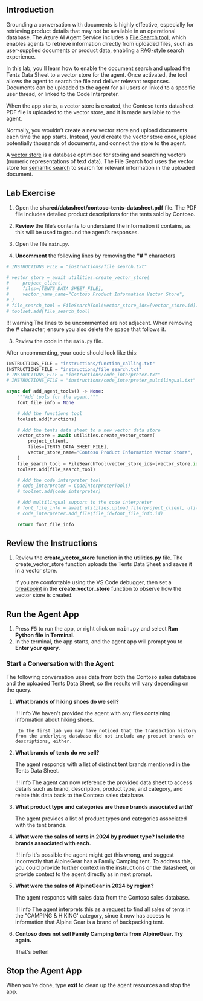 ## Introduction

Grounding a conversation with documents is highly effective, especially for retrieving product details that may not be available in an operational database. The Azure AI Agent Service includes a [File Search tool](https://learn.microsoft.com/en-us/azure/ai-services/agents/how-to/tools/file-search), which enables agents to retrieve information directly from uploaded files, such as user-supplied documents or product data, enabling a [RAG-style](https://learn.microsoft.com/azure/ai-studio/concepts/retrieval-augmented-generation) search experience.

In this lab, you'll learn how to enable the document search and upload the Tents Data Sheet to a vector store for the agent. Once activated, the tool allows the agent to search the file and deliver relevant responses. Documents can be uploaded to the agent for all users or linked to a specific user thread, or linked to the Code Interpreter.

When the app starts, a vector store is created, the Contoso tents datasheet PDF file is uploaded to the vector store, and it is made available to the agent.

Normally, you wouldn’t create a new vector store and upload documents each time the app starts. Instead, you’d create the vector store once, upload potentially thousands of documents, and connect the store to the agent.

A [vector store](https://en.wikipedia.org/wiki/Vector_database) is a database optimized for storing and searching vectors (numeric representations of text data). The File Search tool uses the vector store for [semantic search](https://en.wikipedia.org/wiki/Semantic_search) to search for relevant information in the uploaded document.

## Lab Exercise

1. Open the **shared/datasheet/contoso-tents-datasheet.pdf** file. The PDF file includes detailed product descriptions for the tents sold by Contoso.

2. **Review** the file’s contents to understand the information it contains, as this will be used to ground the agent’s responses.

1. Open the file `main.py`.

2. **Uncomment** the following lines by removing the **"# "** characters

```python
# INSTRUCTIONS_FILE = "instructions/file_search.txt"

# vector_store = await utilities.create_vector_store(
#     project_client,
#     files=[TENTS_DATA_SHEET_FILE],
#     vector_name_name="Contoso Product Information Vector Store",
# )
# file_search_tool = FileSearchTool(vector_store_ids=[vector_store.id])
# toolset.add(file_search_tool)
```

!!! warning
    The lines to be uncommented are not adjacent. When removing the # character, ensure you also delete the space that follows it.

3. Review the code in the `main.py` file.

After uncommenting, your code should look like this:

```python
INSTRUCTIONS_FILE = "instructions/function_calling.txt"
INSTRUCTIONS_FILE = "instructions/file_search.txt"
# INSTRUCTIONS_FILE = "instructions/code_interpreter.txt"
# INSTRUCTIONS_FILE = "instructions/code_interpreter_multilingual.txt"

async def add_agent_tools() -> None:
    """Add tools for the agent."""
    font_file_info = None

    # Add the functions tool
    toolset.add(functions)

    # Add the tents data sheet to a new vector data store
    vector_store = await utilities.create_vector_store(
        project_client,
        files=[TENTS_DATA_SHEET_FILE],
        vector_store_name="Contoso Product Information Vector Store",
    )
    file_search_tool = FileSearchTool(vector_store_ids=[vector_store.id])
    toolset.add(file_search_tool)

    # Add the code interpreter tool
    # code_interpreter = CodeInterpreterTool()
    # toolset.add(code_interpreter)

    # Add multilingual support to the code interpreter
    # font_file_info = await utilities.upload_file(project_client, utilities.shared_files_path / FONTS_ZIP)
    # code_interpreter.add_file(file_id=font_file_info.id)

    return font_file_info
```

## Review the Instructions

1. Review the **create_vector_store** function in the **utilities.py** file. The create_vector_store function uploads the Tents Data Sheet and saves it in a vector store.

    If you are comfortable using the VS Code debugger, then set a [breakpoint](https://code.visualstudio.com/Docs/editor/debugging) in the **create_vector_store** function to observe how the vector store is created.

## Run the Agent App

1. Press <kbd>F5</kbd> to run the app, or right click on <kbd>main.py</kbd> and select **Run Python file in Terminal**.
1. In the terminal, the app starts, and the agent app will prompt you to **Enter your query**.

### Start a Conversation with the Agent

The following conversation uses data from both the Contoso sales database and the uploaded Tents Data Sheet, so the results will vary depending on the query.

1. **What brands of hiking shoes do we sell?**

    !!! info
        We haven't provided the agent with any files containing information about hiking shoes.

        In the first lab you may have noticed that the transaction history from the underlying database did not include any product brands or descriptions, either.

1. **What brands of tents do we sell?**

    The agent responds with a list of distinct tent brands mentioned in the Tents Data Sheet.

    !!! info
        The agent can now reference the provided data sheet to access details such as brand, description, product type, and category, and relate this data back to the Contoso sales database.

1. **What product type and categories are these brands associated with?**

    The agent provides a list of product types and categories associated with the tent brands.

1. **What were the sales of tents in 2024 by product type? Include the brands associated with each.**

    !!! info
        It's possible the agent might get this wrong, and suggest incorrectly that AlpineGear has a Family Camping tent. To address this, you could provide further context in the instructions or the datasheet, or provide context to the agent directly as in next prompt.

1. **What were the sales of AlpineGear in 2024 by region?**

    The agent responds with sales data from the Contoso sales database.

    !!! info
        The agent interprets this as a request to find all sales of tents in the "CAMPING & HIKING' category, since it
        now has access to information that Alpine Gear is a brand of backpacking tent.

1. **Contoso does not sell Family Camping tents from AlpineGear. Try again.**

    That's better!

## Stop the Agent App

When you're done, type **exit** to clean up the agent resources and stop the app.
